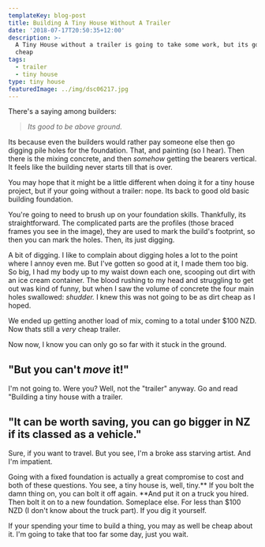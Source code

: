 ```yaml
---
templateKey: blog-post
title: Building A Tiny House Without A Trailer
date: '2018-07-17T20:50:35+12:00'
description: >-
  A Tiny House without a trailer is going to take some work, but its going to be
  cheap
tags:
  - trailer
  - tiny house
type: tiny house
featuredImage: ../img/dsc06217.jpg
---
```

There's a saying among builders:

> _Its good to be above ground._

Its because even the builders would rather pay someone else then go digging pile holes for the foundation. That, and painting (so I hear). Then there is the mixing concrete, and then _somehow_ getting the bearers vertical. It feels like the building never starts till that is over. 

You may hope that it might be a little different when doing it for a tiny house project, but if your going without a trailer: nope. Its back to good old basic building foundation.

You're going to need to brush up on your foundation skills. Thankfully, its straightforward. The complicated parts are the profiles (those braced frames you see in the image), they are used to mark the build's footprint, so then you can mark the holes. Then, its just digging.

A bit of digging. I like to complain about digging holes a lot to the point where I annoy even me. But I've gotten so good at it, I made them too big. So big, I had my body up to my waist down each one, scooping out dirt with an ice cream container. The blood rushing to my head and struggling to get out was kind of funny, but when I saw the volume of concrete the four main holes swallowed: _shudder._ I knew this was not going to be as dirt cheap as I hoped.

We ended up getting another load of mix, coming to a total under $100 NZD. Now thats still a _very_ cheap trailer.

Now now, I know you can only go so far with it stuck in the ground. 

## "But you can't _move_ it!" 

I'm not going to. Were you? Well, not the "trailer" anyway. Go and read "Building a tiny house with a trailer.

## "It can be worth saving, you can go bigger in NZ if its classed as a vehicle." 

Sure, if you want to travel. But you see, I'm a broke ass starving artist. And I'm impatient.

Going with a fixed foundation is actually a great compromise to cost and both of these questions. You see, a tiny house is, well, tiny.** If you bolt the damn thing on, you can bolt it off again. **And put it on a truck you hired. Then bolt it on to a new foundation. Someplace else. For less than $100 NZD (I don't know about the truck part). If you dig it yourself.

If your spending your time to build a thing, you may as well be cheap about it. I'm going to take that too far some day, just you wait.
